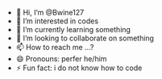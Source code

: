 - 👋 Hi, I’m @Bwine127
- 👀 I’m interested in codes
- 🌱 I’m currently learning something
- 💞️ I’m looking to collaborate on something
- 📫 How to reach me ...?
- 😄 Pronouns: perfer he/him
- ⚡ Fun fact: i do not know how to code

<!---
Bwine127/Bwine127 is a shitpost because its `README.md` (this file) appears on your GitHub profile.
You can click the Preview link to take a look at your changes.
--->
